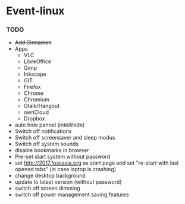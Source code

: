 # Event-linux

### TODO

* ~~Add Cinnamon~~
* Apps
  * VLC 
  * LibreOffice
  * Gimp 
  * Inkscape
  * GIT
  * Firefox 
  * Chrome
  * Chromium
  * Gtalk/Hangout
  * ownCloud
  * Dropbox
 * auto hide pannel (intellihide) 
 * Switch off notifications
 * Switch off screensaver and sleep modus
 * Switch off system sounds
 * disable bookmarks in browser
 * Pre-set start system without password
 * set http://2017.fossasia.org as start page and set "re-start with last opened tabs" (in case laptop is crashing)
 * change desktop background
 * update to latest version (without password)
 * switch off screen dimming
 * switch off power management saving features
